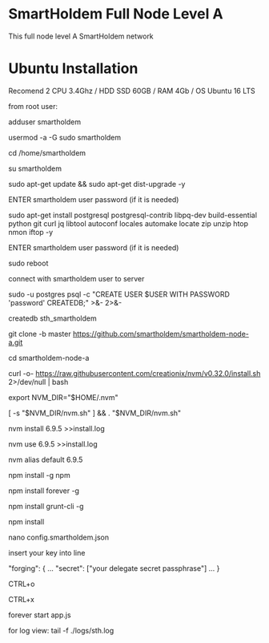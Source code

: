 # SmartHoldem Full Node Level A

This full node level A SmartHoldem network

# Ubuntu Installation

Recomend 2 CPU 3.4Ghz / HDD SSD 60GB / RAM 4Gb / OS Ubuntu 16 LTS


from root user:

adduser smartholdem

usermod -a -G sudo smartholdem

cd /home/smartholdem

su smartholdem

sudo apt-get update && sudo apt-get dist-upgrade -y

ENTER smartholdem user password (if it is needed)

sudo apt-get install postgresql postgresql-contrib libpq-dev build-essential python git curl jq libtool autoconf locales automake locate zip unzip htop nmon iftop -y

ENTER smartholdem user password (if it is needed)

sudo reboot

connect with smartholdem user to server

sudo -u postgres psql -c "CREATE USER $USER WITH PASSWORD 'password' CREATEDB;" >&- 2>&-

createdb sth_smartholdem

git clone -b master https://github.com/smartholdem/smartholdem-node-a.git

cd smartholdem-node-a

curl -o- https://raw.githubusercontent.com/creationix/nvm/v0.32.0/install.sh 2>/dev/null | bash

export NVM_DIR="$HOME/.nvm"

[ -s "$NVM_DIR/nvm.sh" ] && . "$NVM_DIR/nvm.sh"

nvm install 6.9.5 >>install.log

nvm use 6.9.5 >>install.log

nvm alias default 6.9.5

npm install -g npm

npm install forever -g

npm install grunt-cli -g

npm install

nano config.smartholdem.json

insert your key into line 

"forging": {
    ...
    "secret": ["your delegate secret passphrase"]
    ...
    }
  
  CTRL+o
  
  CTRL+x
  
  forever start app.js
  
  for log view: tail -f ./logs/sth.log
